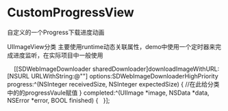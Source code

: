 # CustomProgressView
自定义的一个Progress下载进度动画

UIImageView分类 主要使用runtime动态关联属性，demo中使用一个定时器来完成进度监听，在实际项目中一般使用

     [[SDWebImageDownloader sharedDownloader]downloadImageWithURL:[NSURL URLWithString:@""] options:SDWebImageDownloaderHighPriority progress:^(NSInteger receivedSize, NSInteger expectedSize) {
        //在此给分类中的的progressVaule赋值 
       } completed:^(UIImage *image, NSData *data, NSError *error, BOOL finished) {
    }];
    
    
